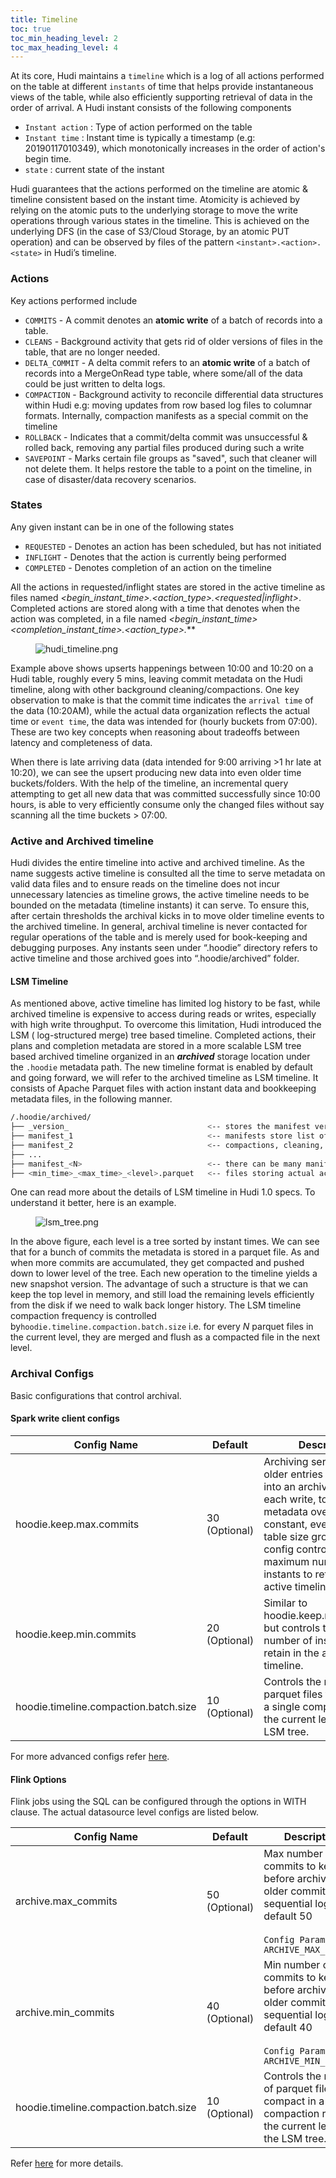 ```yaml
---
title: Timeline
toc: true
toc_min_heading_level: 2
toc_max_heading_level: 4
---
```


At its core, Hudi maintains a `timeline` which is a log of all actions performed on the table at different `instants` of time that helps provide instantaneous views of the table,
while also efficiently supporting retrieval of data in the order of arrival. A Hudi instant consists of the following components

* `Instant action` : Type of action performed on the table
* `Instant time` : Instant time is typically a timestamp (e.g: 20190117010349), which monotonically increases in the order of action's begin time.
* `state` : current state of the instant

Hudi guarantees that the actions performed on the timeline are atomic & timeline consistent based on the instant time. 
Atomicity is achieved by relying on the atomic puts to the underlying storage to move the write operations through various states in the timeline.
This is achieved on the underlying DFS (in the case of S3/Cloud Storage, by an atomic PUT operation) and can be observed by files of the pattern `<instant>.<action>.<state>` in Hudi’s timeline.

### Actions
Key actions performed include

* `COMMITS` - A commit denotes an **atomic write** of a batch of records into a table.
* `CLEANS` - Background activity that gets rid of older versions of files in the table, that are no longer needed.
* `DELTA_COMMIT` - A delta commit refers to an **atomic write** of a batch of records into a  MergeOnRead type table, where some/all of the data could be just written to delta logs.
* `COMPACTION` - Background activity to reconcile differential data structures within Hudi e.g: moving updates from row based log files to columnar formats. Internally, compaction manifests as a special commit on the timeline
* `ROLLBACK` - Indicates that a commit/delta commit was unsuccessful & rolled back, removing any partial files produced during such a write
* `SAVEPOINT` - Marks certain file groups as "saved", such that cleaner will not delete them. It helps restore the table to a point on the timeline, in case of disaster/data recovery scenarios.

### States
Any given instant can be
in one of the following states

* `REQUESTED` - Denotes an action has been scheduled, but has not initiated
* `INFLIGHT` - Denotes that the action is currently being performed
* `COMPLETED` - Denotes completion of an action on the timeline

All the actions in requested/inflight states are stored in the active timeline as files named *_\<begin\_instant\_time>.\<action\_type>.\<requested|inflight>_*. Completed actions are stored along with a time that denotes when the action was completed, in a file named *_\<begin\_instant\_time>\<completion\_instant\_time>.\<action\_type>._***

<figure>
    <img className="docimage" src={require("/assets/images/hudi_timeline.png").default} alt="hudi_timeline.png" />
</figure>

Example above shows upserts happenings between 10:00 and 10:20 on a Hudi table, roughly every 5 mins, leaving commit metadata on the Hudi timeline, along
with other background cleaning/compactions. One key observation to make is that the commit time indicates the `arrival time` of the data (10:20AM), while the actual data
organization reflects the actual time or `event time`, the data was intended for (hourly buckets from 07:00). These are two key concepts when reasoning about tradeoffs between latency and completeness of data.

When there is late arriving data (data intended for 9:00 arriving >1 hr late at 10:20), we can see the upsert producing new data into even older time buckets/folders.
With the help of the timeline, an incremental query attempting to get all new data that was committed successfully since 10:00 hours, is able to very efficiently consume
only the changed files without say scanning all the time buckets > 07:00.

### Active and Archived timeline
Hudi divides the entire timeline into active and archived timeline. As the name suggests active timeline is consulted all
the time to serve metadata on valid data files and to ensure reads on the timeline does not incur unnecessary latencies 
as timeline grows, the active timeline needs to be bounded on the metadata (timeline instants) it can serve. To ensure this, 
after certain thresholds the archival kicks in to move older timeline events to the archived timeline. In general, archival 
timeline is never contacted for regular operations of the table and is merely used for book-keeping and debugging purposes.
Any instants seen under “.hoodie” directory refers to active timeline and those archived goes into “.hoodie/archived” folder.

#### LSM Timeline

As mentioned above, active timeline has limited log history to be fast, while archived timeline is expensive to access
during reads or writes, especially with high write throughput. To overcome this limitation, Hudi introduced the LSM (
log-structured merge) tree based timeline. Completed actions, their plans and completion metadata are stored in a more
scalable LSM tree based archived timeline organized in an **_archived_** storage location under the `.hoodie` metadata
path. The new timeline format is enabled by default and going forward, we will refer to the archived timeline as LSM 
timeline. It consists of Apache Parquet files with action instant data and bookkeeping metadata files, in the following
manner.

```bash
/.hoodie/archived/ 					
├── _version_      					        <-- stores the manifest version that is current
├── manifest_1                              <-- manifests store list of files in timeline
├── manifest_2                              <-- compactions, cleaning, writes produce new manifest files
├── ...                                      
├── manifest_<N>                            <-- there can be many manifest files at any given time
├── <min_time>_<max_time>_<level>.parquet   <-- files storing actual action details
```

One can read more about the details of LSM timeline in Hudi 1.0 specs. To understand it better, here is an example.

<figure>
    <img className="docimage" src={require("/assets/images/lsm_tree.png").default} alt="lsm_tree.png" />
</figure>

In the above figure, each level is a tree sorted by instant times. We can see that for a bunch of commits the metadata
is stored in a parquet file. As and when more commits are accumulated, they get compacted and pushed down to lower level
of the tree. Each new operation to the timeline yields a new snapshot version. The advantage of such a structure is that
we can keep the top level in memory, and still load the remaining levels efficiently from the disk if we need to walk
back longer history. The LSM timeline compaction frequency is controlled by`hoodie.timeline.compaction.batch.size` i.e. 
for every _N_ parquet files in the current level, they are merged and flush as a compacted file in the next level.

### Archival Configs 
Basic configurations that control archival.

#### Spark write client configs 

| Config Name                           | Default       | Description                                                                                                                                                                                                                                            | 
|---------------------------------------|---------------|--------------------------------------------------------------------------------------------------------------------------------------------------------------------------------------------------------------------------------------------------------| 
| hoodie.keep.max.commits               | 30 (Optional) | Archiving service moves older entries from timeline into an archived log after each write, to keep the metadata overhead constant, even as the table size grows. This config controls the maximum number of instants to retain in the active timeline. | 
| hoodie.keep.min.commits               | 20 (Optional) | Similar to hoodie.keep.max.commits, but controls the minimum number of instants to retain in the active timeline.                                                                                                                                      |
| hoodie.timeline.compaction.batch.size | 10 (Optional) | Controls the number of parquet files to compact in a single compaction run at the current level of the LSM tree.                                                                                                                                       |

For more advanced configs refer [here](https://hudi.apache.org/docs/next/configurations#Archival-Configs-advanced-configs).

#### Flink Options
Flink jobs using the SQL can be configured through the options in WITH clause. The actual datasource level configs are listed below.

| Config Name                           | Default       | Description                                                                                                                                    | 
|---------------------------------------|---------------|------------------------------------------------------------------------------------------------------------------------------------------------| 
| archive.max_commits                   | 50 (Optional) | Max number of commits to keep before archiving older commits into a sequential log, default 50<br /><br /> `Config Param: ARCHIVE_MAX_COMMITS` |
| archive.min_commits                   | 40 (Optional) | Min number of commits to keep before archiving older commits into a sequential log, default 40<br /><br /> `Config Param: ARCHIVE_MIN_COMMITS` |
| hoodie.timeline.compaction.batch.size | 10 (Optional) | Controls the number of parquet files to compact in a single compaction run at the current level of the LSM tree.                               |

Refer [here](https://hudi.apache.org/docs/next/configurations#Flink-Options) for more details.

